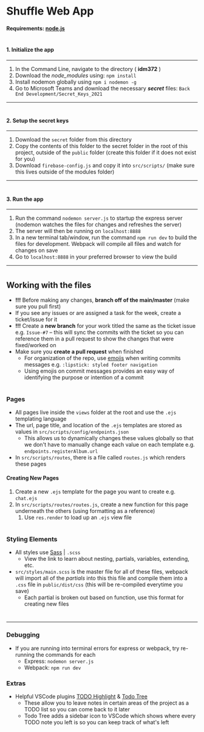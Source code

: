 # Shuffle Web App
#### Requirements: [node.js](https://nodejs.org/en/)

#
#### 1. Initialize the app

---

1. In the Command Line, navigate to the directory ( **idm372** )
2. Download the *node_modules* using: `npm install`
3. Install nodemon globally using `npm i nodemon -g`
4. Go to Microsoft Teams and download the necessary ***secret*** files: `Back End Development/Secret_Keys_2021`

---

#
#### 2. Setup the secret keys

---

1. Download the `secret` folder from this directory
2. Copy the contents of this folder to the secret folder in the root of this project, outside of the `public` folder (create this folder if it does not exist for you)
3. Download `firebase-config.js` and copy it into `src/scripts/` (make sure this lives outside of the modules folder)

---

#
#### 3. Run the app

---

1. Run the command `nodemon server.js` to startup the express server (nodemon watches the files for changes and refreshes the server)
2. The server will then be running on `localhost:8888`
3. In a new terminal tab/window, run the command `npm run dev` to build the files for development. Webpack will compile all files and watch for changes on save
4. Go to `localhost:8888` in your preferred browser to view the build

---

#
## Working with the files
* **!!!** Before making any changes, **branch off of the main/master** (make sure you pull first)
* If you see any issues or are assigned a task for the week, create a ticket/issue for it
* **!!!** Create a **new branch** for your work titled the same as the ticket issue e.g. `Issue-#7` – this will sync the commits with the ticket so you can reference them in a pull request to show the changes that were fixed/worked on
* Make sure you **create a pull request** when finished
    * For organization of the repo, use [emojis](https://gitmoji.dev/) when writing commits messages e.g. `:lipstick: styled footer navigation`
    * Using emojis on commit messages provides an easy way of identifying the purpose or intention of a commit 
#
### Pages
* All pages live inside the `views` folder at the root and use the `.ejs` templating language
* The url, page title, and location of the `.ejs` templates are stored as values in `src/scripts/config/endpoints.json`
    * This allows us to dynamically changes these values globally so that we don't have to manually change each value on each template e.g. `endpoints.registerAlbum.url`
* In `src/scripts/routes`, there is a file called `routes.js` which renders these pages
#### Creating New Pages
1. Create a new `.ejs` template for the page you want to create e.g. `chat.ejs`
2. In `src/scripts/routes/routes.js`, create a new function for this page underneath the others (using formatting as a reference)
    1. Use `res.render` to load up an `.ejs` view file
#
### Styling Elements
* All styles use [Sass](https://sass-lang.com/guide) | `.scss`
    * View the link to learn about nesting, partials, variables, extending, etc.
* `src/styles/main.scss` is the master file for all of these files, webpack will import all of the *partials* into this this file and compile them into a `.css` file in `public/dist/css` (this will be re-compiled everytime you save)
    * Each partial is broken out based on function, use this format for creating new files
#
---

### Debugging
* If you are running into terminal errors for express or webpack, try re-running the commands for each
    * Express: `nodemon server.js`
    * Webpack: `npm run dev`

### Extras
* Helpful VSCode plugins [TODO Highlight](https://marketplace.visualstudio.com/items?itemName=wayou.vscode-todo-highlight) & [Todo Tree](https://marketplace.visualstudio.com/items?itemName=Gruntfuggly.todo-tree)
    * These allow you to leave notes in certain areas of the project as a TODO list so you can come back to it later
    * Todo Tree adds a sidebar icon to VSCode which shows where every TODO note you left is so you can keep track of what's left